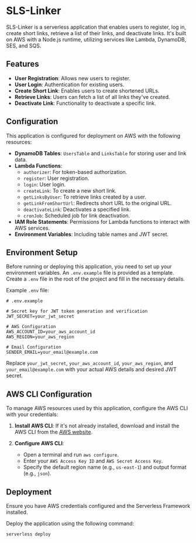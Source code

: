 # SLS-Linker

SLS-Linker is a serverless application that enables users to register, log in, create short links, retrieve a list of their links, and deactivate links. It's built on AWS with a Node.js runtime, utilizing services like Lambda, DynamoDB, SES, and SQS.

## Features

- **User Registration**: Allows new users to register.
- **User Login**: Authentication for existing users.
- **Create Short Link**: Enables users to create shortened URLs.
- **Retrieve Links**: Users can fetch a list of all links they've created.
- **Deactivate Link**: Functionality to deactivate a specific link.

## Configuration

This application is configured for deployment on AWS with the following resources:

- **DynamoDB Tables**: `UsersTable` and `LinksTable` for storing user and link data.
- **Lambda Functions**:
    - `authorizer`: For token-based authorization.
    - `register`: User registration.
    - `login`: User login.
    - `createLink`: To create a new short link.
    - `getLinksByUser`: To retrieve links created by a user.
    - `getLinkFromShortUrl`: Redirects short URL to the original URL.
    - `deactivateLink`: Deactivates a specified link.
    - `cronJob`: Scheduled job for link deactivation.
- **IAM Role Statements**: Permissions for Lambda functions to interact with AWS services.
- **Environment Variables**: Including table names and JWT secret.

## Environment Setup

Before running or deploying this application, you need to set up your environment variables. An `.env.example` file is provided as a template. Create a `.env` file in the root of the project and fill in the necessary details.

Example `.env` file:

```plaintext
# .env.example

# Secret key for JWT token generation and verification
JWT_SECRET=your_jwt_secret

# AWS Configuration
AWS_ACCOUNT_ID=your_aws_account_id
AWS_REGION=your_aws_region

# Email Configuration
SENDER_EMAIL=your_email@example.com
```
Replace `your_jwt_secret`, `your_aws_account_id`, `your_aws_region`, and `your_email@example.com` with your actual AWS details and desired JWT secret.

## AWS CLI Configuration

To manage AWS resources used by this application, configure the AWS CLI with your credentials:

1. **Install AWS CLI**: If it's not already installed, download and install the AWS CLI from the [AWS website](https://aws.amazon.com/cli/).

2. **Configure AWS CLI**:
    - Open a terminal and run `aws configure`.
    - Enter your `AWS Access Key ID` and `AWS Secret Access Key`.
    - Specify the default region name (e.g., `us-east-1`) and output format (e.g., `json`).

## Deployment

Ensure you have AWS credentials configured and the Serverless Framework installed.

Deploy the application using the following command:
```bash
serverless deploy
